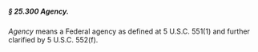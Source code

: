 ##### § 25.300 Agency. #####

*Agency* means a Federal agency as defined at 5 U.S.C. 551(1) and further clarified by 5 U.S.C. 552(f).